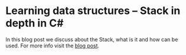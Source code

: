 # Learning data structures – Stack in depth in C#

In this blog post we discuss about the Stack, what is it and how can be used.
For more info visit the [blog post]().